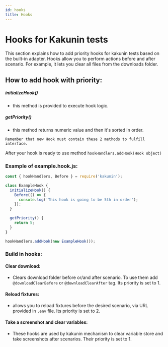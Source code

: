 ```yaml
---
id: hooks
title: Hooks
---
```

# Hooks for Kakunin tests

This section explains how to add priority hooks for kakunin tests based on the built-in adapter.
Hooks allow you to perform actions before and after scenario. 
For example, it lets you clear all files from the downloads folder.



## How to add hook with priority:
##### initializeHook()
 - this method is provided to execute hook logic.
##### getPriority()
 - this method returns numeric value and then it's sorted in order.

```text 
Remember that new Hook must contain these 2 methods to fulfill interface.
```

After your hook is ready to use method `hookHandlers.addHook(Hook object)`


### Example of example.hook.js:
```typescript
const { hookHandlers, Before } = require('kakunin');

class ExampleHook {
  initializeHook() {
    Before(() => {
      console.log('This hook is going to be 5th in order');
    });
  }

  getPriority() {
    return 5;
  }
}

hookHandlers.addHook(new ExampleHook());
```

### Build in hooks:

#### Clear download: 
  - Clears download folder before or/and after scenario. To use them add `@downloadClearBefore` or `@downloadClearAfter` tag.
  Its priority is set to 1.
#### Reload fixtures: 
  - allows you to reload fixtures before the desired scenario, via URL provided in `.env` file.
  Its priority is set to 2.
#### Take a screenshot and clear variables:
  - These hooks are used by kakunin mechanism to clear variable store and take screenshots after scenarios.
    Their priority is set to 1.

